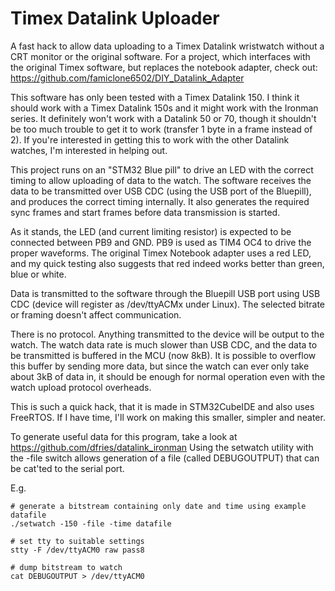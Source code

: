 # Timex Datalink Uploader

A fast hack to allow data uploading to a Timex Datalink wristwatch without a CRT monitor or the original software. For a project, which interfaces with the original Timex software, but replaces the notebook adapter, check out: https://github.com/famiclone6502/DIY_Datalink_Adapter

This software has only been tested with a Timex Datalink 150. I think it should work with a Timex Datalink 150s and it might work with the Ironman series. It definitely won't work with a Datalink 50 or 70, though it shouldn't be too much trouble to get it to work (transfer 1 byte in a frame instead of 2). If you're interested in getting this to work with the other Datalink watches, I'm interested in helping out.

This project runs on an "STM32 Blue pill" to drive an LED with the correct timing to allow uploading of data to the watch. The software receives the data to be transmitted over USB CDC (using the USB port of the Bluepill), and produces the correct timing internally. It also generates the required sync frames and start frames before data transmission is started.

As it stands, the LED (and current limiting resistor) is expected to be connected between PB9 and GND. PB9 is used as TIM4 OC4 to drive the proper waveforms. The original Timex Notebook adapter uses a red LED, and my quick testing also suggests that red indeed works better than green, blue or white.

Data is transmitted to the software through the Bluepill USB port using USB CDC (device will register as /dev/ttyACMx under Linux). The selected bitrate or framing doesn't affect communication.

There is no protocol. Anything transmitted to the device will be output to the watch. The watch data rate is much slower than USB CDC, and the data to be transmitted is buffered in the MCU (now 8kB). It is possible to overflow this buffer by sending more data, but since the watch can ever only take about 3kB of data in, it should be enough for normal operation even with the watch upload protocol overheads.

This is such a quick hack, that it is made in STM32CubeIDE and also uses FreeRTOS. If I have time, I'll work on making this smaller, simpler and neater.

To generate useful data for this program, take a look at https://github.com/dfries/datalink_ironman
Using the setwatch utility with the -file switch allows generation of a file (called DEBUGOUTPUT) that can be cat'ted to the serial port.

E.g.
```
# generate a bitstream containing only date and time using example datafile
./setwatch -150 -file -time datafile

# set tty to suitable settings
stty -F /dev/ttyACM0 raw pass8

# dump bitstream to watch
cat DEBUGOUTPUT > /dev/ttyACM0
```
